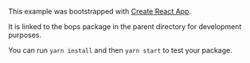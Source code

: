This example was bootstrapped with [Create React App](https://github.com/facebook/create-react-app).

It is linked to the bops package in the parent directory for development purposes.

You can run `yarn install` and then `yarn start` to test your package.
